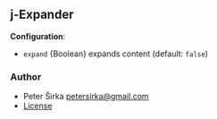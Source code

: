 ## j-Expander

__Configuration__:

- `expand` {Boolean} expands content (default: `false`)

### Author

- Peter Širka <petersirka@gmail.com>
- [License](https://www.totaljs.com/licenses/)